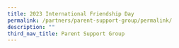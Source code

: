 ```yaml
---
title: 2023 International Friendship Day
permalink: /partners/parent-support-group/permalink/
description: ""
third_nav_title: Parent Support Group
---
```

